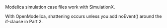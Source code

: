 Modelica simulation case files work with SimulationX.

With OpenModelica, shattening occurs unless you add noEvent() around the 
if-clause in Part 2.
